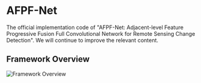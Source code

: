 # AFPF-Net
The official implementation code of "AFPF-Net: Adjacent-level Feature Progressive Fusion Full Convolutional Network for Remote Sensing Change Detection". We will continue to improve the relevant content.
## Framework Overview
![Framework Overview](https://github.com/is8xia/AFPF-Net/blob/main/configs/APFPNet.jpg)
